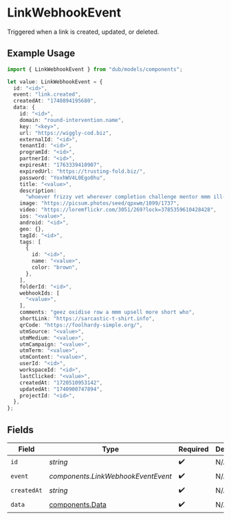 # LinkWebhookEvent

Triggered when a link is created, updated, or deleted.

## Example Usage

```typescript
import { LinkWebhookEvent } from "dub/models/components";

let value: LinkWebhookEvent = {
  id: "<id>",
  event: "link.created",
  createdAt: "1740894195680",
  data: {
    id: "<id>",
    domain: "round-intervention.name",
    key: "<key>",
    url: "https://wiggly-cod.biz",
    externalId: "<id>",
    tenantId: "<id>",
    programId: "<id>",
    partnerId: "<id>",
    expiresAt: "1763339410907",
    expiredUrl: "https://trusting-fold.biz/",
    password: "YoxhWV4L0Ego0hu",
    title: "<value>",
    description:
      "whoever frizzy vet wherever completion challenge mentor mmm ill-fated so",
    image: "https://picsum.photos/seed/qpxwm/1099/1737",
    video: "https://loremflickr.com/3051/269?lock=3785359610428428",
    ios: "<value>",
    android: "<id>",
    geo: {},
    tagId: "<id>",
    tags: [
      {
        id: "<id>",
        name: "<value>",
        color: "brown",
      },
    ],
    folderId: "<id>",
    webhookIds: [
      "<value>",
    ],
    comments: "geez oxidise row a mmm upsell more short who",
    shortLink: "https://sarcastic-t-shirt.info",
    qrCode: "https://foolhardy-simple.org/",
    utmSource: "<value>",
    utmMedium: "<value>",
    utmCampaign: "<value>",
    utmTerm: "<value>",
    utmContent: "<value>",
    userId: "<id>",
    workspaceId: "<id>",
    lastClicked: "<value>",
    createdAt: "1720510953142",
    updatedAt: "1740900747894",
    projectId: "<id>",
  },
};
```

## Fields

| Field                                              | Type                                               | Required                                           | Description                                        |
| -------------------------------------------------- | -------------------------------------------------- | -------------------------------------------------- | -------------------------------------------------- |
| `id`                                               | *string*                                           | :heavy_check_mark:                                 | N/A                                                |
| `event`                                            | *components.LinkWebhookEventEvent*                 | :heavy_check_mark:                                 | N/A                                                |
| `createdAt`                                        | *string*                                           | :heavy_check_mark:                                 | N/A                                                |
| `data`                                             | [components.Data](../../models/components/data.md) | :heavy_check_mark:                                 | N/A                                                |